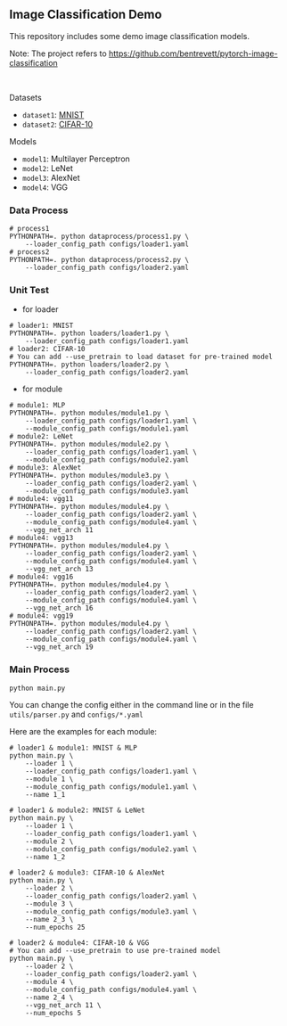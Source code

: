 ## Image Classification Demo

This repository includes some demo image classification models.

Note: The project refers to https://github.com/bentrevett/pytorch-image-classification

<br/>

Datasets

* `dataset1`: [MNIST](http://yann.lecun.com/exdb/mnist/)
* `dataset2`: [CIFAR-10](https://www.cs.toronto.edu/~kriz/cifar.html)

Models

* `model1`: Multilayer Perceptron
* `model2`: LeNet
* `model3`: AlexNet
* `model4`: VGG

### Data Process

```shell
# process1
PYTHONPATH=. python dataprocess/process1.py \
    --loader_config_path configs/loader1.yaml
# process2
PYTHONPATH=. python dataprocess/process2.py \
    --loader_config_path configs/loader2.yaml
```

### Unit Test

* for loader

```shell
# loader1: MNIST
PYTHONPATH=. python loaders/loader1.py \
    --loader_config_path configs/loader1.yaml
# loader2: CIFAR-10
# You can add --use_pretrain to load dataset for pre-trained model
PYTHONPATH=. python loaders/loader2.py \
    --loader_config_path configs/loader2.yaml
```

* for module

```shell
# module1: MLP
PYTHONPATH=. python modules/module1.py \
    --loader_config_path configs/loader1.yaml \
    --module_config_path configs/module1.yaml
# module2: LeNet
PYTHONPATH=. python modules/module2.py \
    --loader_config_path configs/loader1.yaml \
    --module_config_path configs/module2.yaml
# module3: AlexNet
PYTHONPATH=. python modules/module3.py \
    --loader_config_path configs/loader2.yaml \
    --module_config_path configs/module3.yaml
# module4: vgg11
PYTHONPATH=. python modules/module4.py \
    --loader_config_path configs/loader2.yaml \
    --module_config_path configs/module4.yaml \
    --vgg_net_arch 11
# module4: vgg13
PYTHONPATH=. python modules/module4.py \
    --loader_config_path configs/loader2.yaml \
    --module_config_path configs/module4.yaml \
    --vgg_net_arch 13
# module4: vgg16
PYTHONPATH=. python modules/module4.py \
    --loader_config_path configs/loader2.yaml \
    --module_config_path configs/module4.yaml \
    --vgg_net_arch 16
# module4: vgg19
PYTHONPATH=. python modules/module4.py \
    --loader_config_path configs/loader2.yaml \
    --module_config_path configs/module4.yaml \
    --vgg_net_arch 19
```

### Main Process

```shell
python main.py
```

You can change the config either in the command line or in the file `utils/parser.py` and `configs/*.yaml`

Here are the examples for each module:

```shell
# loader1 & module1: MNIST & MLP
python main.py \
    --loader 1 \
    --loader_config_path configs/loader1.yaml \
    --module 1 \
    --module_config_path configs/module1.yaml \
    --name 1_1
```

```shell
# loader1 & module2: MNIST & LeNet
python main.py \
    --loader 1 \
    --loader_config_path configs/loader1.yaml \
    --module 2 \
    --module_config_path configs/module2.yaml \
    --name 1_2
```

```shell
# loader2 & module3: CIFAR-10 & AlexNet
python main.py \
    --loader 2 \
    --loader_config_path configs/loader2.yaml \
    --module 3 \
    --module_config_path configs/module3.yaml \
    --name 2_3 \
    --num_epochs 25
```

```shell
# loader2 & module4: CIFAR-10 & VGG
# You can add --use_pretrain to use pre-trained model
python main.py \
    --loader 2 \
    --loader_config_path configs/loader2.yaml \
    --module 4 \
    --module_config_path configs/module4.yaml \
    --name 2_4 \
    --vgg_net_arch 11 \
    --num_epochs 5
```
